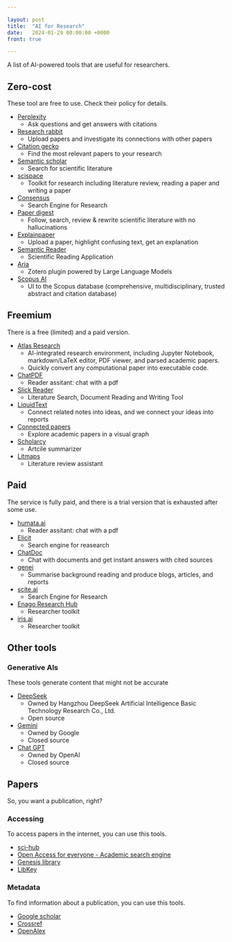 ```yaml
---

layout: post
title:  "AI for Research"
date:   2024-01-29 00:00:00 +0000
front: true

---
```


A list of AI-powered tools that are useful for researchers.

## Zero-cost

These tool are free to use. Check their policy for details.

- [Perplexity](https://www.perplexity.ai/)
	- Ask questions and get answers with citations
- [Research rabbit](https://researchrabbitapp.com)
	- Upload papers and investigate its connections with other papers
- [Citation gecko](https://citationgecko.azurewebsites.net/)
	- Find the most relevant papers to your research
- [Semantic scholar](https://www.semanticscholar.org/)
	- Search for scientific literature
- [scispace](https://scispace.com/)
	- Toolkit for research including literature review, reading a paper and writing a paper
- [Consensus](https://consensus.app)
	- Search Engine for Research
- [Paper digest](https://www.paperdigest.org)
	- Follow, search, review & rewrite scientific literature with no hallucinations
- [Explainpaper](https://www.explainpaper.com)
	- Upload a paper, highlight confusing text, get an explanation
- [Semantic Reader](https://www.semanticscholar.org/product/semantic-reader)
	- Scientific Reading Application
- [Aria](https://github.com/lifan0127/ai-research-assistant)
	- Zotero plugin powered by Large Language Models
- [Scopus AI](https://www.elsevier.com/products/scopus/scopus-ai)
	- UI to the Scopus database (comprehensive, multidisciplinary, trusted abstract and citation database)

## Freemium

There is a free (limited) and a paid version. 

- [Atlas Research](https://atlas-research.io/)
	- AI-integrated research environment, including Jupyter Notebook, markdown/LaTeX editor, PDF viewer, and parsed academic papers. 
	- Quickly convert any computational paper into executable code.
- [ChatPDF](https://www.chatpdf.com/)
	- Reader assitant: chat with a pdf
- [Slick Reader](https://www.slickreader.ai)
	- Literature Search, Document Reading and Writing Tool
- [LiquidText](https://www.liquidtext.net/)
	- Connect related notes into ideas, and we connect your ideas into reports
- [Connected papers](https://www.connectedpapers.com)
	- Explore academic papers in a visual graph
- [Scholarcy](https://www.scholarcy.com/)
	- Artcile summarizer
- [Litmaps](https://www.litmaps.com/)
	- Literature review assistant

## Paid

The service is fully paid, and there is a trial version that is exhausted after some use.

- [humata.ai](https://www.humata.ai/)
	- Reader assitant: chat with a pdf
- [Elicit](https://elicit.com/)
	- Search engine for reasearch
- [ChatDoc](https://chatdoc.com)
	- Chat with documents and get instant answers with cited sources
- [genei](https://www.genei.io/)
	- Summarise background reading and produce blogs, articles, and reports
- [scite.ai](https://scite.ai/assistant)
	- Search Engine for Research
- [Enago Research Hub](https://www.enago.com/researcher-hub/)
	- Researcher toolkit
- [iris.ai](https://iris.ai)
	- Researcher toolkit

## Other tools

### Generative AIs

These tools generate content that might not be accurate

- [DeepSeek](https://www.deepseek.com/)
	- Owned by Hangzhou DeepSeek Artificial Intelligence Basic Technology Research Co., Ltd.
	- Open source
- [Gemini](https://gemini.google.com/app)
	- Owned by Google
	- Closed source
- [Chat GPT](https://chat.openai.com/)
	- Owned by OpenAI
	- Closed source

## Papers

So, you want a publication, right?

### Accessing

To access papers in the internet, you can use this tools.

- [sci-hub](https://sci-hub.41610.org/)
- [Open Access for everyone - Academic search engine](https://oa.mg/)
- [Genesis library](https://libgen.li/)
- [LibKey](https://libkey.io/)

### Metadata

To find information about a publication, you can use this tools.

- [Google scholar](https://scholar.google.com/)
- [Crossref](https://www.crossref.org/)
- [OpenAlex](https://openalex.org)

